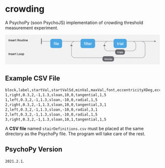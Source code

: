 # crowding

A PsychoPy (soon PsychoJS) implementation of crowding threshold measurement experiment.

![Process](./media/process.png)

## Example CSV File

```
block,label,startVal,startValSd,minVal,maxVal,font,eccentricityXDeg,eccentricityYDeg,direction,durationS,trialsDesired
1,right,0.3,2,-1,1.3,sloan,10,0,tangential,1,5
1,left,0.3,2,-1,1.3,sloan,-10,0,radial,1,5
2,right,0.3,2,-1,1.3,sloan,10,0,tangential,3,1
2,left,0.3,2,-1,1.3,sloan,-10,0,radial,3,1
2,left,0.3,2,-1,1.3,sloan,-10,0,radial,1,5
3,right,0.3,2,-1,1.3,sloan,10,1,tangential,1,5
```

A **CSV file** named `stairDefinitions.csv` must be placed at the same directory as the PsychoPy file. The program will take care of the rest.

## PsychoPy Version

`2021.2.1`.
